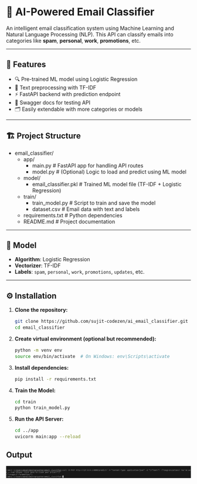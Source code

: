 # 📧 AI-Powered Email Classifier

An intelligent email classification system using Machine Learning and Natural Language Processing (NLP). This API can classify emails into categories like **spam**, **personal**, **work**, **promotions**, etc.

---

## 🚀 Features

- 🔍 Pre-trained ML model using Logistic Regression
- 🧠 Text preprocessing with TF-IDF
- ⚡ FastAPI backend with prediction endpoint
- 🧪 Swagger docs for testing API
- 🗂️ Easily extendable with more categories or models

---

## 🏗️ Project Structure

- email_classifier/
  - app/
    - main.py             # FastAPI app for handling API routes
    - model.py            # (Optional) Logic to load and predict using ML model
  - model/
    - email_classifier.pkl  # Trained ML model file (TF-IDF + Logistic Regression)
  - train/
    - train_model.py      # Script to train and save the model
    - dataset.csv         # Email data with text and labels
  - requirements.txt      # Python dependencies
  - README.md             # Project documentation


---

## 🧠 Model

- **Algorithm**: Logistic Regression
- **Vectorizer**: TF-IDF
- **Labels**: `spam`, `personal`, `work`, `promotions`, `updates`, etc.

---

## ⚙️ Installation

1. **Clone the repository:**
   ```bash
   git clone https://github.com/sujit-codezen/ai_email_classifier.git
   cd email_classifier
   ```

2. **Create virtual environment (optional but recommended):**
    ```bash
    python -m venv env
    source env/bin/activate  # On Windows: env\Scripts\activate
    ```

3. **Install dependencies:**
    ```bash
    pip install -r requirements.txt
    ```

4. **Train the Model:**
    ```bash
    cd train
    python train_model.py
    ```

5. **Run the API Server:**
    ```bash
    cd ../app
    uvicorn main:app --reload
    ```

## Output
![alt text](image.png)


